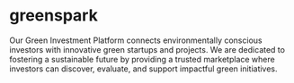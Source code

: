 # greenspark
Our Green Investment Platform connects environmentally conscious investors with innovative green startups and projects. We are dedicated to fostering a sustainable future by providing a trusted marketplace where investors can discover, evaluate, and support impactful green initiatives. 
